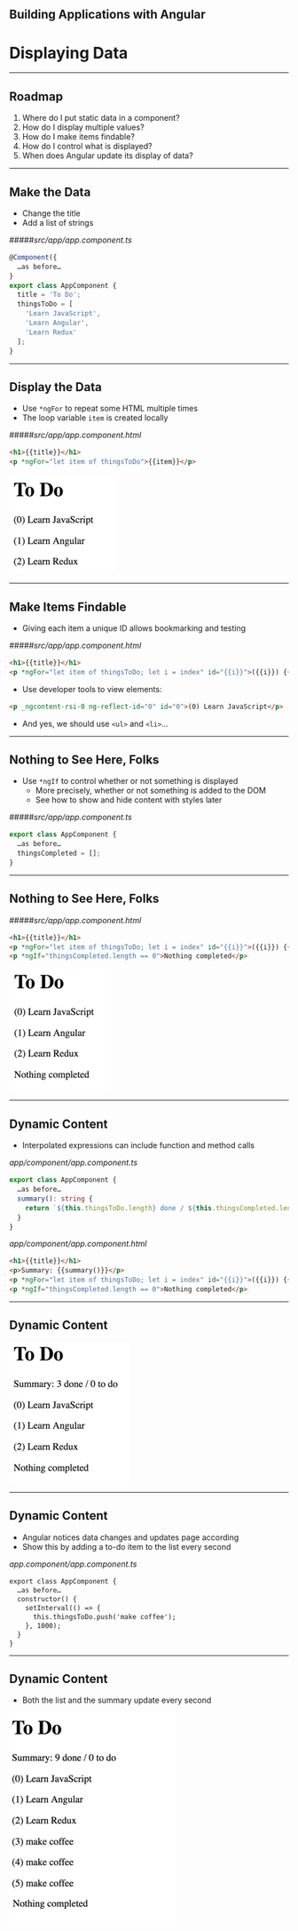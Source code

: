 <!-- .slide: data-background="../content/images/title-slide.jpg" -->

## Building Applications with Angular

# Displaying Data

---

## Roadmap

1. Where do I put static data in a component?
1. How do I display multiple values?
1. How do I make items findable?
1. How do I control what is displayed?
1. When does Angular update its display of data?

---

## Make the Data

- Change the title
- Add a list of strings

#####_src/app/app.component.ts_
```ts
@Component({
  …as before…
}
export class AppComponent {
  title = 'To Do';
  thingsToDo = [
    'Learn JavaScript',
    'Learn Angular',
    'Learn Redux'
  ];
}
```

---

## Display the Data

- Use `*ngFor` to repeat some HTML multiple times
- The loop variable `item` is created locally

#####_src/app/app.component.html_
```html
<h1>{{title}}</h1>
<p *ngFor="let item of thingsToDo">{{item}}</p>
```

![ngFor Output](content/images/screenshot-ngfor.png)

---

## Make Items Findable

- Giving each item a unique ID allows bookmarking and testing

#####_src/app/app.component.html_
```html
<h1>{{title}}</h1>
<p *ngFor="let item of thingsToDo; let i = index" id="{{i}}">({{i}}) {{item}}</p>
```

- Use developer tools to view elements:

```html
<p _ngcontent-rsi-0 ng-reflect-id="0" id="0">(0) Learn JavaScript</p>
```

- And yes, we should use `<ul>` and `<li>`…

---

## Nothing to See Here, Folks

- Use `*ngIf` to control whether or not something is displayed
  - More precisely, whether or not something is added to the DOM
  - See how to show and hide content with styles later

#####_src/app/app.component.ts_
```ts
export class AppComponent {
  …as before…
  thingsCompleted = [];
}
```

---

## Nothing to See Here, Folks

#####_src/app/app.component.html_
```html
<h1>{{title}}</h1>
<p *ngFor="let item of thingsToDo; let i = index" id="{{i}}">({{i}}) {{item}}</p>
<p *ngIf="thingsCompleted.length == 0">Nothing completed</p>
```

![ngIf Output](content/images/screenshot-ngif.png)

---

## Dynamic Content

- Interpolated expressions can include function and method calls

_app/component/app.component.ts_
```ts
export class AppComponent {
  …as before…
  summary(): string {
    return `${this.thingsToDo.length} done / ${this.thingsCompleted.length} to do`;
  }
}
```

_app/component/app.component.html_
```html
<h1>{{title}}</h1>
<p>Summary: {{summary()}}</p>
<p *ngFor="let item of thingsToDo; let i = index" id="{{i}}">({{i}}) {{item}}</p>
<p *ngIf="thingsCompleted.length == 0">Nothing completed</p>
```

---

## Dynamic Content

![Interpolating Method Call](content/images/screenshot-method.png)

---

## Dynamic Content

- Angular notices data changes and updates page according
- Show this by adding a to-do item to the list every second

_app.component/app.component.ts_
```
export class AppComponent {
  …as before…
  constructor() {
    setInterval(() => {
      this.thingsToDo.push('make coffee');
    }, 1000);
  }
}
```

---

## Dynamic Content

- Both the list and the summary update every second

![Dynamic Updating](content/images/screenshot-dynamic.png)
